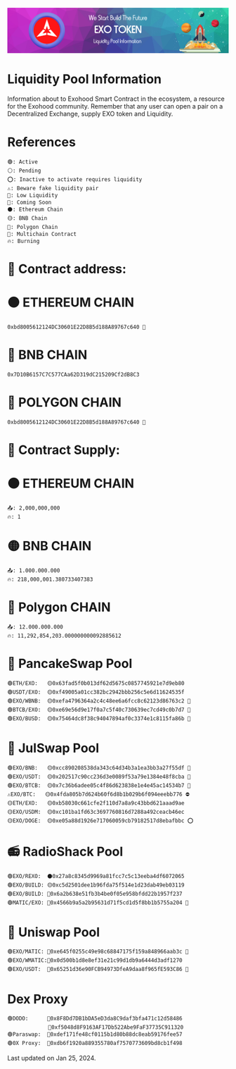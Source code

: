 ![Title](banner.png)
# Liquidity Pool Information    
Information about to Exohood Smart Contract in the ecosystem, a resource for the Exohood community. Remember that any user can open a pair on a Decentralized Exchange, supply EXO token and Liquidity.
# References
    🟢: Active
    ⚪️: Pending
    ⭕️: Inactive to activate requires liquidity
    ⚠️: Beware fake liquidity pair
    🔻: Low Liquidity
    🚧: Coming Soon
    ⚫️: Ethereum Chain
    🟡: BNB Chain
    🔵: Polygon Chain
    🌉: Multichain Contract
    🔥: Burning
# 📄 Contract address:
# ⚫️ ETHEREUM CHAIN
    0xbd8005612124DC30601E22D8B5d188A89767c640 🌉
# 🔶 BNB CHAIN
    0x7D10B6157C7C577CAa62D319dC215209Cf2dB8C3
# 🔷 POLYGON CHAIN
    0xbd8005612124DC30601E22D8B5d188A89767c640 🌉
# 📄 Contract Supply:
# ⚫️ ETHEREUM CHAIN
    📤: 2,000,000,000
    🔥: 1
# 🟡 BNB CHAIN
    📤: 1.000.000.000
    🔥: 218,000,001.380733407383
# 🔵 Polygon CHAIN
    📤: 12.000.000.000
    🔥: 11,292,854,203.000000000092885612
# 🥞 PancakeSwap Pool  
    🟢ETH/EXO:   🟡0x63fad5f0b013df62d5675c0857745921e7d9eb80
    🟢USDT/EXO:  🟡0xf49005a01cc382bc2942bbb256c5e6d11624535f 
    🟢EXO/WBNB:  🟡0xefa4796364a2c4c48ee6a6fcc8c62123d86763c2 🔻
    🟢BTCB/EXO:  🟡0xe69e56d9e17f0a7c5f40c730639ec7cd49c0b7d7 🔻
    🟢EXO/BUSD:  🟡0x75464dc8f38c94047894af0c3374e1c8115fa86b 🔻
# 🦄 JulSwap Pool  
    🟢EXO/BNB:   🟡0xcc890208538da343c64d34b3a1ea3bb3a27f55df 🔻
    🟢EXO/USDT:  🟡0x202517c90cc236d3e0089f53a79e1384e48f8cba 🔻
    🟢EXO/BTCB:  🟡0x7c36b6adee05c4f86d623838e1e4e45ac14534b7 🔻
    ⚠️EXO/BTC:   🟡0x4fda805b7d624b60f6d8b1b029b6f094eeebb776 ⛔️
    🟡ETH/EXO:   🟡0xb58030c661cfe2f110d7a8a9c43bbd621aaad9ae
    🟡EXO/USDM:  🟡0xc101ba1fd63c3697760816d7288a492ceacb46ec
    🟡EXO/DOGE:  🟡0xe05a88d1926e717060059cb79182517d8ebafbbc ⭕️
# 📻 RadioShack Pool  
    🟢EXO/REXO:  ⚫️0x27a8c8345d9969a81fcc7c5c13eeba4df6072065
    🟢EXO/BUILD: 🟡0xc5d2501dee1b96fda75f514e1d23dab49eb03119
    🟢EXO/BUILD: 🔵0x6a2b638e51fb3b4be0f05e958bfdd22b1957f237
    🟢MATIC/EXO: 🔵0x4566b9a5a2b95631d71f5cd1d5f8bb1b5755a204 🔻
# 🦄 Uniswap Pool  
    🟢EXO/MATIC: 🔵0xe645f0255c49e98c68847175f159a848966aab3c 🔻
    🟢EXO/WMATIC:🔵0x0d500b1d8e8ef31e21c99d1db9a6444d3adf1270
    🟢EXO/USDT:  🔵0x65251d36e90FCB94973DfeA9daa8f965fE593C86 🔻
# Dex Proxy
    🟢DODO:      🔶0x8F8Dd7DB1bDA5eD3da8C9daf3bfa471c12d58486 
                 🔵0xf5048d8F9163AF17Db522Abe9FaF37735C911320 
    🟢Paraswap:  🔶0xdef171fe48cf0115b1d80b88dc8eab59176fee57  
    🟢0X Proxy:  🔶0xdb6f1920a889355780af7570773609bd8cb1f498
   
Last updated on Jan 25, 2024.
